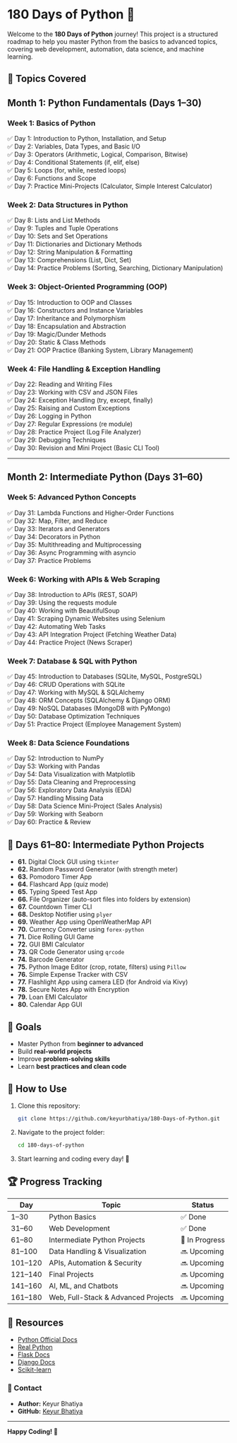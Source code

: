 # 180 Days of Python 🚀

Welcome to the **180 Days of Python** journey! This project is a structured roadmap to help you master Python from the basics to advanced topics, covering web development, automation, data science, and machine learning.



## 📌 Topics Covered
## **Month 1: Python Fundamentals (Days 1–30)**  
### **Week 1: Basics of Python**  
✅ Day 1: Introduction to Python, Installation, and Setup  
✅ Day 2: Variables, Data Types, and Basic I/O  
✅ Day 3: Operators (Arithmetic, Logical, Comparison, Bitwise)  
✅ Day 4: Conditional Statements (if, elif, else)  
✅ Day 5: Loops (for, while, nested loops)  
✅ Day 6: Functions and Scope  
✅ Day 7: Practice Mini-Projects (Calculator, Simple Interest Calculator)

### **Week 2: Data Structures in Python**  
✅ Day 8: Lists and List Methods  
✅ Day 9: Tuples and Tuple Operations  
✅ Day 10: Sets and Set Operations  
✅ Day 11: Dictionaries and Dictionary Methods  
✅ Day 12: String Manipulation & Formatting  
✅ Day 13: Comprehensions (List, Dict, Set)  
✅ Day 14: Practice Problems (Sorting, Searching, Dictionary Manipulation)

### **Week 3: Object-Oriented Programming (OOP)**  
✅ Day 15: Introduction to OOP and Classes  
✅ Day 16: Constructors and Instance Variables  
✅ Day 17: Inheritance and Polymorphism  
✅ Day 18: Encapsulation and Abstraction  
✅ Day 19: Magic/Dunder Methods  
✅ Day 20: Static & Class Methods  
✅ Day 21: OOP Practice (Banking System, Library Management)

### **Week 4: File Handling & Exception Handling**  
✅ Day 22: Reading and Writing Files  
✅ Day 23: Working with CSV and JSON Files  
✅ Day 24: Exception Handling (try, except, finally)  
✅ Day 25: Raising and Custom Exceptions  
✅ Day 26: Logging in Python  
✅ Day 27: Regular Expressions (re module)  
✅ Day 28: Practice Project (Log File Analyzer)  
✅ Day 29: Debugging Techniques  
✅ Day 30: Revision and Mini Project (Basic CLI Tool)

---

## **Month 2: Intermediate Python (Days 31–60)**  
### **Week 5: Advanced Python Concepts**  
✅ Day 31: Lambda Functions and Higher-Order Functions  
✅ Day 32: Map, Filter, and Reduce  
✅ Day 33: Iterators and Generators  
✅ Day 34: Decorators in Python  
✅ Day 35: Multithreading and Multiprocessing  
✅ Day 36: Async Programming with asyncio  
✅ Day 37: Practice Problems  

### **Week 6: Working with APIs & Web Scraping**  
✅ Day 38: Introduction to APIs (REST, SOAP)  
✅ Day 39: Using the requests module  
✅ Day 40: Working with BeautifulSoup  
✅ Day 41: Scraping Dynamic Websites using Selenium  
✅ Day 42: Automating Web Tasks  
✅ Day 43: API Integration Project (Fetching Weather Data)  
✅ Day 44: Practice Project (News Scraper)

### **Week 7: Database & SQL with Python**  
✅ Day 45: Introduction to Databases (SQLite, MySQL, PostgreSQL)  
✅ Day 46: CRUD Operations with SQLite  
✅ Day 47: Working with MySQL & SQLAlchemy  
✅ Day 48: ORM Concepts (SQLAlchemy & Django ORM)  
✅ Day 49: NoSQL Databases (MongoDB with PyMongo)  
✅ Day 50: Database Optimization Techniques  
✅ Day 51: Practice Project (Employee Management System)

### **Week 8: Data Science Foundations**  
✅ Day 52: Introduction to NumPy  
✅ Day 53: Working with Pandas  
✅ Day 54: Data Visualization with Matplotlib  
✅ Day 55: Data Cleaning and Preprocessing  
✅ Day 56: Exploratory Data Analysis (EDA)  
✅ Day 57: Handling Missing Data  
✅ Day 58: Data Science Mini-Project (Sales Analysis)  
✅ Day 59: Working with Seaborn  
✅ Day 60: Practice & Review


## 🧠 **Days 61–80: Intermediate Python Projects**
- **61.** Digital Clock GUI using `tkinter`
- **62.** Random Password Generator (with strength meter)
- **63.** Pomodoro Timer App
- **64.** Flashcard App (quiz mode)
- **65.** Typing Speed Test App
- **66.** File Organizer (auto-sort files into folders by extension)
- **67.** Countdown Timer CLI
- **68.** Desktop Notifier using `plyer`
- **69.** Weather App using OpenWeatherMap API
- **70.** Currency Converter using `forex-python`
- **71.** Dice Rolling GUI Game
- **72.** GUI BMI Calculator
- **73.** QR Code Generator using `qrcode`
- **74.** Barcode Generator
- **75.** Python Image Editor (crop, rotate, filters) using `Pillow`
- **76.** Simple Expense Tracker with CSV
- **77.** Flashlight App using camera LED (for Android via Kivy)
- **78.** Secure Notes App with Encryption
- **79.** Loan EMI Calculator
- **80.** Calendar App GUI


## 🎯 Goals
- Master Python from **beginner to advanced**
- Build **real-world projects**
- Improve **problem-solving skills**
- Learn **best practices and clean code**

## 📖 How to Use
1. Clone this repository:
   ```bash
   git clone https://github.com/keyurbhatiya/180-Days-of-Python.git
   ```
2. Navigate to the project folder:
   ```bash
   cd 180-days-of-python
   ```
3. Start learning and coding every day! 🚀

## 🏆 Progress Tracking

| Day       | Topic                                | Status        |
|-----------|--------------------------------------|----------------|
| 1–30      | Python Basics                        | ✅ Done         |
| 31–60     | Web Development                      | ✅ Done         |
| 61–80     | Intermediate Python Projects         | 🚧 In Progress  |
| 81–100    | Data Handling & Visualization        | 🔜 Upcoming     |
| 101–120   | APIs, Automation & Security          | 🔜 Upcoming     |
| 121–140   | Final Projects                       | 🔜 Upcoming     |
| 141–160   | AI, ML, and Chatbots                 | 🔜 Upcoming     |
| 161–180   | Web, Full-Stack & Advanced Projects  | 🔜 Upcoming     |


## 🔗 Resources
- [Python Official Docs](https://docs.python.org/3/)
- [Real Python](https://realpython.com/)
- [Flask Docs](https://flask.palletsprojects.com/)
- [Django Docs](https://docs.djangoproject.com/)
- [Scikit-learn](https://scikit-learn.org/)

### **📩 Contact**
- **Author:** Keyur Bhatiya  
- **GitHub:** [Keyur Bhatiya](https://github.com/keyurbhatiya)

---
**Happy Coding! 🎉**

